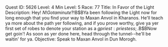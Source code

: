 Quest ID: 5626
Level: 4
Min Level: 5
Race: 77
Title: In Favor of the Light
Description: Hey! $N! Got a minute?!$B$BYa been following the Light now for long enough that you find your way to Maxan Anvol in Kharanos. He'll teach ya more about the path yer following, and if you prove worthy, give ya yer first set of robes to denote your station as a $gpriest:priestess;.$B$BNow get goin'! As soon as yer done here, head through the tunnel--he'll be waitin' for ya.
Objective: Speak to Maxan Anvol in Dun Morogh.
